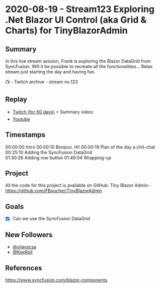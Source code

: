 
# 2020-08-19 - Stream123 Exploring .Net Blazor UI Control (aka Grid & Charts) for TinyBlazorAdmin

Summary
-------

In this live stream session, Frank is exploring the Blazor DataGrid from SyncFusion. Will it be possible to recreate all the functionalities... Relax stream just starting the day and having fun.

📺 - Twitch archive - stream no.123

Replay
------

- [Twitch (for 60 days)](https://www.twitch.tv/videos/)
⚡ Summary video:
- [Youtube](https://youtu.be/7ObsgIN65DQ)


Timestamps
--------

00:00:00 Intro
00:00:10 Bonjour, Hi!
00:00:19 Plan of the day a chit-chat  
00:25:10 Adding the SyncFusion DataGrid  
01:30:26 Adding row button
01:49:04 Wrapping-up


Project
-------

All the code for this project is available on GitHub: Tiny Blazor Admin - https://github.com/FBoucher/TinyBlazorAdmin


Goals
-----

- [X] Can we use the SyncFusion DataGrid


New Followers
-------------

- [@vijayscsa](https://www.twitch.tv/vijayscsa)
- [@KeeRoll](https://www.twitch.tv/KeeRoll)

References
----------

https://www.syncfusion.com/blazor-components